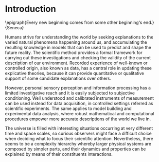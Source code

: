 # Introduction

\epigraph{Every new beginning comes from some other beginning's end.}{Seneca}

Humans strive for understanding the world by seeking explanations
to the varied natural phenomena happening around us,
and accumulating the resulting knowledge in models that
can be used to predict and shape the future reality.
The scientific method provides a formal framework for carrying out these
investigations and checking the validity of the current description of
our environment. Recorded experience of well-known or controlled origin,
also known as data, has a central role in updating these explicative
theories, because it can provide quantitative or qualitative
support of some candidate explanations over others.

However, personal sensory perception and information processing has a
limited investigative reach and it is easily subjected to subjective
conditioning. Well understood and calibrated instruments of
measurement can be used instead for data acquisition, in controlled
settings referred as scientific experiments. The same
applies to model building and experimental data analysis, where robust
mathematical and computational procedures empower more accurate
descriptions of the world we live in.

The universe is filled with interesting situations occurring at very
different time and space scales, so curious observers might
face a difficult choice when deciding what to focus their scientific
attention. Nevertheless, there seems to be a complexity hierarchy
whereby larger physical systems are composed by simpler parts, and
their dynamics and properties can be explained by means of their
constituents interactions.
